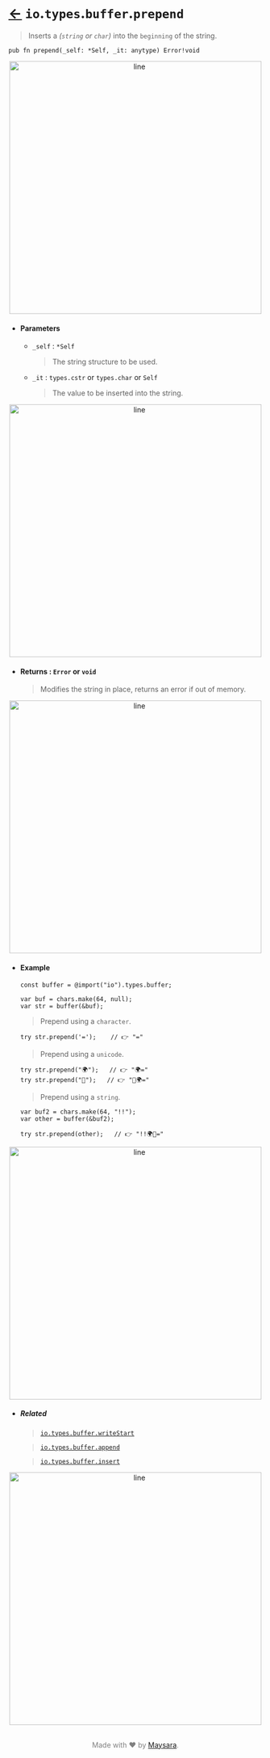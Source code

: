 # [←](../readme.md) `io`.`types`.`buffer`.`prepend`

> Inserts a _(`string` or `char`)_ into the `beginning` of the string.

```zig
pub fn prepend(_self: *Self, _it: anytype) Error!void
```


<div align="center">
<img src="https://raw.githubusercontent.com/Super-ZIG/io/refs/heads/main/docs/dist/img/md/line.png" alt="line" style="width:500px;"/>
</div>

- #### Parameters

    - `_self` : `*Self`

        > The string structure to be used.

    - `_it` : `types.cstr` or `types.char` or `Self`

        > The value to be inserted into the string.


<div align="center">
<img src="https://raw.githubusercontent.com/Super-ZIG/io/refs/heads/main/docs/dist/img/md/line.png" alt="line" style="width:500px;"/>
</div>

- #### Returns : `Error` or `void`

    > Modifies the string in place, returns an error if out of memory.

<div align="center">
<img src="https://raw.githubusercontent.com/Super-ZIG/io/refs/heads/main/docs/dist/img/md/line.png" alt="line" style="width:500px;"/>
</div>

- #### Example

    ```zig
    const buffer = @import("io").types.buffer;
    ```

    ```zig
    var buf = chars.make(64, null);
    var str = buffer(&buf);
    ```

    > Prepend using a `character`.

    ```zig
    try str.prepend('=');    // 👉 "="
    ```

    > Prepend using a `unicode`.

    ```zig
    try str.prepend("🌍");   // 👉 "🌍="
    try str.prepend("🌟");   // 👉 "🌟🌍="
    ```

    > Prepend using a `string`.

    ```zig
    var buf2 = chars.make(64, "!!");
    var other = buffer(&buf2);

    try str.prepend(other);   // 👉 "!!🌍🌟="
    ```

<div align="center">
<img src="https://raw.githubusercontent.com/Super-ZIG/io/refs/heads/main/docs/dist/img/md/line.png" alt="line" style="width:500px;"/>
</div>

- ##### Related

  > [`io.types.buffer.writeStart`](./writeStart.md)

  > [`io.types.buffer.append`](./append.md)

  > [`io.types.buffer.insert`](./insert.md)

<div align="center">
<img src="https://raw.githubusercontent.com/Super-ZIG/io/refs/heads/main/docs/dist/img/md/line.png" alt="line" style="width:500px;"/>
</div>

<p align="center" style="color:grey;"><br />Made with ❤️ by <a href="http://github.com/maysara-elshewehy" target="blank">Maysara</a>.</p>